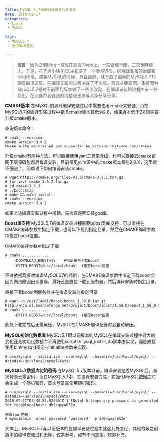 ```yaml
---
title: MySQL 5.7源码编译安装几处变化
date: 2016-09-27
categories: 
 - Linux
 - MySQL

tags: 
 - MySQL5.7
 - 源码编译变化

---
```


> **前言**：因为之前blog一直放在朋友的vps上，一来管理不便，二来也麻烦人。于是，花了点小钱在XX主机买了一个香港VPS，然后就准备开始部署blog环境。部署MySQL的时候，想尝尝鲜，就下载了最新的MySQL5.7.15源码编译安装，在编译安装的过程中踩了不少坑。究其主要原因，还是因为MySQL5.7相对于前面的版本做了一些小改动，在编译安装的过程中有一些变化，在此就将我遇到的坑整理出来与大家分享分享。

**CMAKE版本**
在MySQL的源码编译安装过程中需要使用cmake来安装，而在MySQL5.7的编译安装过程中要求cmake版本最低为2.8，如果版本低于2.8则需要升级cmake版本。

查询版本命令：
```shell
# cmake --version
cmake version 3.6.2
CMake suite maintained and supported by Kitware (kitware.com/cmake)
```
升级cmake有两种方法，可以直接使用yum工具来升级，也可以直接去cmake官网下载源码包然后编译安装。目前常见yum源中的cmake版本都在2.8.X，这里就不细说了，简单说下如何编译安装cmake。
```shell
# wget https://cmake.org/files/v3.6/cmake-3.6.2.tar.gz
# tar zxvf cmake-3.6.2.tar.gz
# cd cmake-3.6.2
# ./bootstrap
# make && make install
# cmake --version
cmake version 3.6.2
```
如果上述编译安装过程中报错，先检查是否安装gcc库。


<!-- more -->

**Boost库支持**
MySQL5.7的编译安装过程需要boost类库支持，可以直接在CMAKE编译参数中指定下载，也可以下载到指定目录，然后在CMAKE编译参数中指定boost位置。

CMAKE编译参数中指定下载
```shell
# cmake ............
    -DDOWNLOAD_BOOST=1\    #指定是否下载boost
    -DWITH_BOOST=/usr/local/boost  #指定boost位置
```
不过依据我多次编译MySQL5.7的经验，在CMAKE编译参数中指定下载boost会因为网络原因出现错误，最好还是直接下载到服务器，然后编译安装时指定目录。

直接下载boost到服务器并在编译安装时指定目录
```shell
# wget -o /usr/local/boost/boost_1_59_0.tar.gz http://ncu.dl.sourceforge.net/project/boost/boost/1.59.0/boost_1_59_0.tar.gz
# cmake ............
    -DWITH_BOOST=/usr/local/boost  #指定boost位置
```
此处下载完成后无需解压，MySQL在CMAKE编译配置时会自动解压。

**MySQL初始化数据库**
MySQL5.7跟以前版本的MySQL在编译安装过程中最大的变化还是初始化数据库不再使用scripts/mysql_install_db脚本来实现，而是直接使用bin/mysqld指定--initialize参数来实现。
```shell
# bin/mysqld --initialize --user=mysql --basedir=/usr/local/mysql/ --datadir=/usr/local/mysql/data/
```
**MySQL5.7数据库初始密码**
在MySQL5.7版本以前，编译安装完成MySQL后，首次登录无需密码，而在MySQL5.7中，在编译安装完成，初始化MySQL数据库时会生成一个随机密码，首次登录需使用随机密码。
```shell
# bin/mysqld --initialize --user=mysql --basedir=/usr/local/mysql/ --datadir=/usr/local/mysql/data/
2016-09-27T08:45:57.023651Z 1 [Note] A temporary password is generated for root@localhost: dh9>qmyaBIZe

修改root密码
# mysqladmin -uroot password 'password' -p'dh9>qmyaBIZe'
```

大体上，MySQL5.7与以前版本的在编译安装过程中就这几处变化，其他的与之前版本的编译安装过程无异，仅供参考，如有不同意见，欢迎补充。